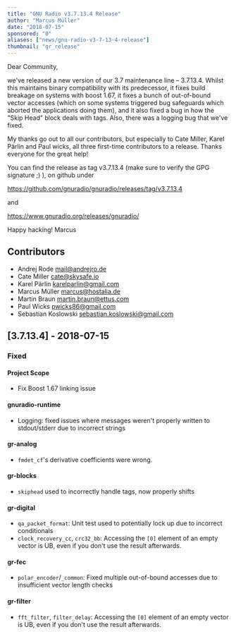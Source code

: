 ```yaml
---
title: "GNU Radio v3.7.13.4 Release"
author: "Marcus Müller"
date: "2018-07-15"
sponsored: "0"
aliases: ["news/gnu-radio-v3-7-13-4-release"]
thumbnail: "gr_release"
---
```

Dear Community,

we've released a new version of our 3.7 maintenance line – 3.7.13.4.
Whilst this maintains binary compatibility with its predecessor, it
fixes build breakage on systems with boost 1.67, it fixes a bunch of
out-of-bound vector accesses (which on some systems triggered bug
safeguards which aborted the applications doing them), and it also
fixed a bug in how the "Skip Head" block deals with tags. Also, there
was a logging bug that we've fixed.

My thanks go out to all our contributors, but especially to Cate
Miller, Karel Pärlin and Paul wicks, all three first-time contributors
to a release. Thanks everyone for the great help!

You can find the release as tag v3.7.13.4 (make sure to verify the GPG
signature ;) ), on github under

https://github.com/gnuradio/gnuradio/releases/tag/v3.7.13.4

and

https://www.gnuradio.org/releases/gnuradio/

Happy hacking!
Marcus


## Contributors

* Andrej Rode <mail@andrejro.de>
* Cate Miller <cate@skysafe.io>
* Karel Pärlin <karelparlin@gmail.com>
* Marcus Müller <marcus@hostalia.de>
* Martin Braun <martin.braun@ettus.com>
* Paul Wicks <pwicks86@gmail.com>
* Sebastian Koslowski <sebastian.koslowski@gmail.com>

## [3.7.13.4] - 2018-07-15

### Fixed
#### Project Scope
- Fix Boost 1.67 linking issue
#### gnuradio-runtime
- Logging: fixed issues where messages weren't properly written to
stdout/stderr due to incorrect strings
#### gr-analog
- `fmdet_cf`'s derivative coefficients were wrong.
#### gr-blocks
- `skiphead` used to incorrectly handle tags, now properly shifts
#### gr-digital
- `qa_packet_format`: Unit test used to potentially lock up due to
incorrect conditionals
- `clock_recovery_cc`, `crc32_bb`: Accessing the `[0]` element of an
empty vector is UB, even if you don't use the result afterwards.
#### gr-fec
- `polar_encoder`/`_common`: Fixed multiple out-of-bound accesses due
to insufficient vector length checks
#### gr-filter
- `fft_filter`, `filter_delay`: Accessing the `[0]` element of an empty
vector is UB, even if you don't use the result afterwards.
